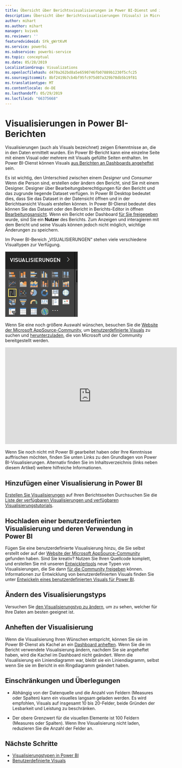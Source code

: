 ```yaml
---
title: Übersicht über Berichtsvisualisierungen im Power BI-Dienst und in Power BI Desktop
description: Übersicht über Berichtsvisualisierungen (Visuals) in Microsoft Power BI
author: mihart
ms.author: mihart
manager: kvivek
ms.reviewer: ''
featuredvideoid: SYk_gWrtKvM
ms.service: powerbi
ms.subservice: powerbi-service
ms.topic: conceptual
ms.date: 05/28/2019
LocalizationGroup: Visualizations
ms.openlocfilehash: d470a262bd8a5e6590746fb07889b1230f5cfc25
ms.sourcegitcommit: 8bf2419b7cb4bf95fc975d07a329b78db5b19f81
ms.translationtype: MT
ms.contentlocale: de-DE
ms.lasthandoff: 05/29/2019
ms.locfileid: "66375668"
---
```

# <a name="visualizations-in-power-bi-reports"></a>Visualisierungen in Power BI-Berichten

Visualisierungen (auch als Visuals bezeichnet) zeigen Erkenntnisse an, die in den Daten ermittelt wurden. Ein Power BI-Bericht kann eine einzelne Seite mit einem Visual oder mehrere mit Visuals gefüllte Seiten enthalten. Im Power BI-Dienst können Visuals [aus Berichten an Dashboards angeheftet](../service-dashboard-pin-tile-from-report.md) sein.

Es ist wichtig, den Unterschied zwischen einem *Designer* und *Consumer* Wenn die Person sind, erstellen oder ändern den Bericht, sind Sie mit einem Designer.  Designer über Bearbeitungsberechtigungen für den Bericht und das zugrunde liegende Dataset verfügen. In Power BI Desktop bedeutet dies, dass Sie das Dataset in der Datensicht öffnen und in der Berichtsansicht Visuals erstellen können. In Power BI-Dienst bedeutet dies können Sie das Dataset oder den Bericht in Berichts-Editor in öffnen [Bearbeitungsansicht](../consumer/end-user-reading-view.md). Wenn ein Bericht oder Dashboard [für Sie freigegeben](../consumer/end-user-shared-with-me.md) wurde, sind Sie ein **Nutzer** des Berichts. Zum Anzeigen und interagieren mit dem Bericht und seine Visuals können jedoch nicht möglich, wichtige Änderungen zu speichern.

Im Power BI-Bereich „VISUALISIERUNGEN“ stehen viele verschiedene Visualtypen zur Verfügung.

![](media/power-bi-report-visualizations/power-bi-templates.png)

Wenn Sie eine noch größere Auswahl wünschen, besuchen Sie die [Website der Microsoft AppSource-Community](https://appsource.microsoft.com), um [benutzerdefinierte Visuals](../developer/custom-visual-develop-tutorial.md) zu suchen und [herunterzuladen](https://appsource.microsoft.com/marketplace/apps?page=1&product=power-bi-visuals), die von Microsoft und der Community bereitgestellt werden.

<iframe width="560" height="315" src="https://www.youtube.com/embed/SYk_gWrtKvM?list=PL1N57mwBHtN0JFoKSR0n-tBkUJHeMP2cP" frameborder="0" allowfullscreen></iframe>


  Wenn Sie noch nicht mit Power BI gearbeitet haben oder Ihre Kenntnisse auffrischen möchten, finden Sie unten Links zu den Grundlagen von Power BI-Visualisierungen.  Alternativ finden Sie im Inhaltsverzeichnis (links neben diesem Artikel) weitere hilfreiche Informationen.

## <a name="add-a-visualization-in-power-bi"></a>Hinzufügen einer Visualisierung in Power BI

[Erstellen Sie Visualisierungen](power-bi-report-add-visualizations-i.md) auf Ihren Berichtsseiten Durchsuchen Sie die [Liste der verfügbaren Visualisierungen und verfügbaren Visualisierungstutorials](power-bi-visualization-types-for-reports-and-q-and-a.md). 

## <a name="upload-a-custom-visualization-and-use-it-in-power-bi"></a>Hochladen einer benutzerdefinierten Visualisierung und deren Verwendung in Power BI

Fügen Sie eine benutzerdefinierte Visualisierung hinzu, die Sie selbst erstellt oder auf der [Website der Microsoft AppSource-Community](https://appsource.microsoft.com/marketplace/apps?product=power-bi-visuals) gefunden haben. Sind Sie kreativ? Nutzen Sie Ihren Quellcode komplett, und erstellen Sie mit unseren [Entwicklertools](../developer/custom-visual-develop-tutorial.md) neue Typen von Visualisierungen, die Sie dann [für die Community freigeben](../developer/office-store.md) können. Informationen zur Entwicklung von benutzerdefinierten Visuals finden Sie unter [Entwickeln eines benutzerdefinierten Visuals für Power BI](../developer/custom-visual-develop-tutorial.md).

## <a name="change-the-visualization-type"></a>Ändern des Visualisierungstyps

Versuchen Sie [den Visualisierungstyp zu ändern](power-bi-report-change-visualization-type.md), um zu sehen, welcher für Ihre Daten am besten geeignet ist.

## <a name="pin-the-visualization"></a>Anheften der Visualisierung

Wenn die Visualisierung Ihren Wünschen entspricht, können Sie sie im Power BI-Dienst als Kachel an ein [Dashboard anheften](../service-dashboard-pin-tile-from-report.md). Wenn Sie die im Bericht verwendete Visualisierung ändern, nachdem Sie sie angeheftet haben, wird die Kachel im Dashboard nicht geändert. Wenn die Visualisierung ein Liniendiagramm war, bleibt sie ein Liniendiagramm, selbst wenn Sie sie im Bericht in ein Ringdiagramm geändert haben.

## <a name="limitations-and-considerations"></a>Einschränkungen und Überlegungen
- Abhängig von der Datenquelle und die Anzahl von Feldern (Measures oder Spalten) kann ein visuelles langsam geladen werden.  Es wird empfohlen, Visuals auf insgesamt 10 bis 20-Felder, beide Gründen der Lesbarkeit und Leistung zu beschränken. 

- Der obere Grenzwert für die visuellen Elemente ist 100 Feldern (Measures oder Spalten). Wenn Ihre Visualisierung nicht laden, reduzieren Sie die Anzahl der Felder an.   

## <a name="next-steps"></a>Nächste Schritte

* [Visualisierungstypen in Power BI](power-bi-visualization-types-for-reports-and-q-and-a.md)
* [Benutzerdefinierte Visuals](../power-bi-custom-visuals.md)